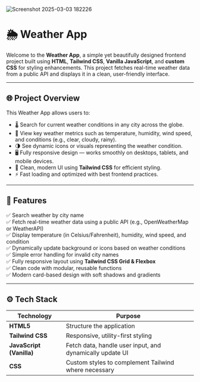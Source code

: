 ![Screenshot 2025-03-03 182226](https://github.com/user-attachments/assets/87232a61-9fb9-41fe-992b-0ddd3a3aea06)

# 🌦️ Weather App 

Welcome to the **Weather App**, a simple yet beautifully designed frontend project built using **HTML**, **Tailwind CSS**, **Vanilla JavaScript**, and **custom CSS** for styling enhancements. This project fetches real-time weather data from a public API and displays it in a clean, user-friendly interface.

---

## 🌐 Project Overview

This Weather App allows users to:

- 🌡️ Search for current weather conditions in any city across the globe.
- 📍 View key weather metrics such as temperature, humidity, wind speed, and conditions (e.g., clear, cloudy, rainy).
- 🌗 See dynamic icons or visuals representing the weather condition.
- 🖥️ Fully responsive design — works smoothly on desktops, tablets, and mobile devices.
- 🎨 Clean, modern UI using **Tailwind CSS** for efficient styling.
- ⚡ Fast loading and optimized with best frontend practices.

---

## 🚀 Features

✅ Search weather by city name  
✅ Fetch real-time weather data using a public API (e.g., OpenWeatherMap or WeatherAPI)  
✅ Display temperature (in Celsius/Fahrenheit), humidity, wind speed, and condition  
✅ Dynamically update background or icons based on weather conditions  
✅ Simple error handling for invalid city names  
✅ Fully responsive layout using **Tailwind CSS Grid & Flexbox**  
✅ Clean code with modular, reusable functions  
✅ Modern card-based design with soft shadows and gradients

---

## ⚙️ Tech Stack

| Technology | Purpose |
| --- | --- |
| **HTML5** | Structure the application |
| **Tailwind CSS** | Responsive, utility-first styling |
| **JavaScript (Vanilla)** | Fetch data, handle user input, and dynamically update UI |
| **CSS** | Custom styles to complement Tailwind where necessary |



